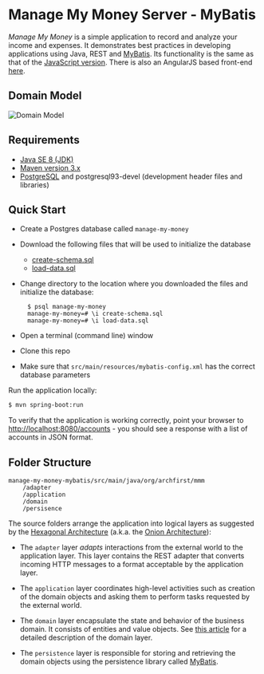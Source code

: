 # Manage My Money Server - MyBatis
 *Manage My Money* is a simple application to record and analyze your income and expenses. It demonstrates best practices in developing applications using Java, REST and [MyBatis](http://mybatis.github.io/mybatis-3/). Its functionality is the same as that of the [JavaScript version](https://github.com/archfirst/manage-my-money-server). There is also an AngularJS based front-end [here](https://github.com/archfirst/manage-my-money-client).

## Domain Model
![Domain Model](https://github.com/archfirst/manage-my-money-server/blob/master/domain-model/manage-my-money.png)

## Requirements

- [Java SE 8 (JDK)](http://www.oracle.com/technetwork/java/javase/downloads/index.html)
- [Maven version 3.x](https://maven.apache.org/)
- [PostgreSQL](http://www.postgresql.org/) and postgresql93-devel (development header files and libraries)

## Quick Start
- Create a Postgres database called `manage-my-money`
- Download the following files that will be used to initialize the database

    - [create-schema.sql](https://github.com/archfirst/manage-my-money-server/blob/master/sql/create-schema.sql)
    - [load-data.sql](https://github.com/archfirst/manage-my-money-server/blob/master/sql/load-data.sql)
- Change directory to the location where you downloaded the files and initialize the database:

        $ psql manage-my-money
        manage-my-money=# \i create-schema.sql
        manage-my-money=# \i load-data.sql

- Open a terminal (command line) window

- Clone this repo

- Make sure that `src/main/resources/mybatis-config.xml` has the correct database parameters

Run the application locally:

```bash
$ mvn spring-boot:run
```

To verify that the application is working correctly, point your browser to [http://localhost:8080/accounts](http://localhost:8080/accounts) - you should see a response with a list of accounts in JSON format.

## Folder Structure

```
manage-my-money-mybatis/src/main/java/org/archfirst/mmm
    /adapter
    /application
    /domain
    /persisence
```

The source folders arrange the application into logical layers as suggested by the [Hexagonal Architecture](http://alistair.cockburn.us/Hexagonal+architecture) (a.k.a. the [Onion Architecture](http://jeffreypalermo.com/blog/the-onion-architecture-part-1/)):

- The `adapter` layer *adapts* interactions from the external world to the application layer. This layer contains the REST adapter that converts incoming HTTP messages to a format acceptable by the application layer.

- The `application` layer coordinates high-level activities such as creation of the domain objects and asking them to perform tasks requested by the external world.

- The `domain` layer encapsulate the state and behavior of the business domain. It consists of entities and value objects. See [this article](https://archfirst.org/domain-driven-design/) for a detailed description of the domain layer.

- The `persistence` layer is responsible for storing and retrieving the domain objects using the persistence library called [MyBatis](http://mybatis.github.io/mybatis-3/).